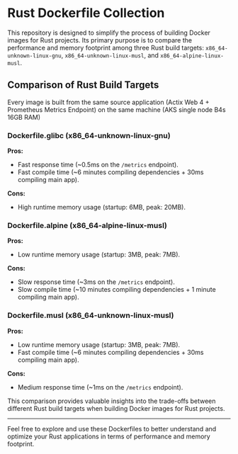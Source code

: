 # Rust Dockerfile Collection

This repository is designed to simplify the process of building Docker images for Rust projects. Its primary purpose is to compare the performance and memory footprint among three Rust build targets: `x86_64-unknown-linux-gnu`, `x86_64-unknown-linux-musl`, and `x86_64-alpine-linux-musl`.

## Comparison of Rust Build Targets
Every image is built from the same source application (Actix Web 4 + Prometheus Metrics Endpoint) on the same machine (AKS single node B4s 16GB RAM)

### Dockerfile.glibc (x86_64-unknown-linux-gnu)

**Pros:**
- Fast response time (~0.5ms on the `/metrics` endpoint).
- Fast compile time (~6 minutes compiling dependencies + 30ms compiling main app).

**Cons:**
- High runtime memory usage (startup: 6MB, peak: 20MB).

### Dockerfile.alpine (x86_64-alpine-linux-musl)

**Pros:**
- Low runtime memory usage (startup: 3MB, peak: 7MB).

**Cons:**
- Slow response time (~3ms on the `/metrics` endpoint).
- Slow compile time (~10 minutes compiling dependencies + 1 minute compiling main app).

### Dockerfile.musl (x86_64-unknown-linux-musl)

**Pros:**
- Low runtime memory usage (startup: 3MB, peak: 7MB).
- Fast compile time (~6 minutes compiling dependencies + 30ms compiling main app).

**Cons:**
- Medium response time (~1ms on the `/metrics` endpoint).

This comparison provides valuable insights into the trade-offs between different Rust build targets when building Docker images for Rust projects.

---

Feel free to explore and use these Dockerfiles to better understand and optimize your Rust applications in terms of performance and memory footprint.
